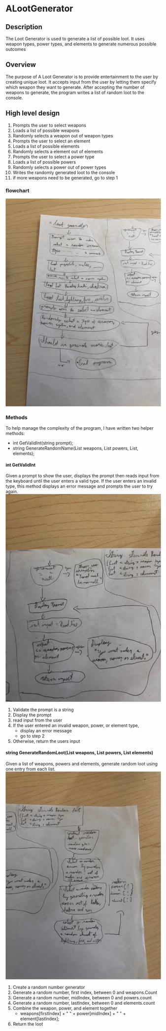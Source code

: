 # ALootGenerator

## Description 
The Loot Generator is used to generate a list of possible loot. It uses weapon types, power types, and elements to generate numerous possible outcomes

## Overview
The purpose of A Loot Generator is to provide entertainment to the user by creating unique loot. It accepts input from the user by letting them specify which weapon they want to generate. After accepting the number of weapons to generate, the program writes a list of random loot to the console.


## High level design
1. Prompts the user to select weapons
2. Loads a list of possible weapons 
3. Randomly selects a weapon out of weapon types
4. Prompts the user to select an element
5. Loads a list of possible elements
4. Randomly selects a element out of elements
5. Prompts the user to select a power type
6. Loads a list of possible powers
7. Randomly selects a power out of power types
8. Writes the randomly generated loot to the console
9. if more weapons need to be generated, go to step 1


### flowchart
![Connector Image](images/HighLevelFlowChart.jpg)

### Methods

To help manage the complexity of the program, I have written two helper methods:
- int GetValidInt(string prompt);
- string GenerateRandomName(List<string> weapons, List<string> powers, List<string>, elements);

#### int GetValidInt

Given a prompt to show the user, displays the prompt then reads input from the keyboard until the user enters a valid type. If the user enters an invalid type, this method displays an error message and prompts the user to try again.
![Connector Image](images/Display.jpg)

1. Validate the prompt is a string
2. Display the prompt
3. read input from the user 
4. If the user entered an invalid weapon, power, or element type,
    - display an error message
    - go to step 2
5. Otherwise, return the users input

#### string GenerateRandomLoot(List weapons, List powers, List elements)

Given a list of weapons, powers and elements, generate random loot using one entry from each list.
![Connector Image](images/Generator.jpg)

1. Create a random number generator
2. Generate a random number, first index, between 0 and weapons.Count
3. Generate a random number, midIndex, between 0 and powers.count
4. Generate a random number, lastIndex, between 0 and elements.count
5. Combine the weapon, power, and element together
    - weapons[firstIndex] + " " + power[midIndex] + " " + element[lastIndex];
6. Return the loot

